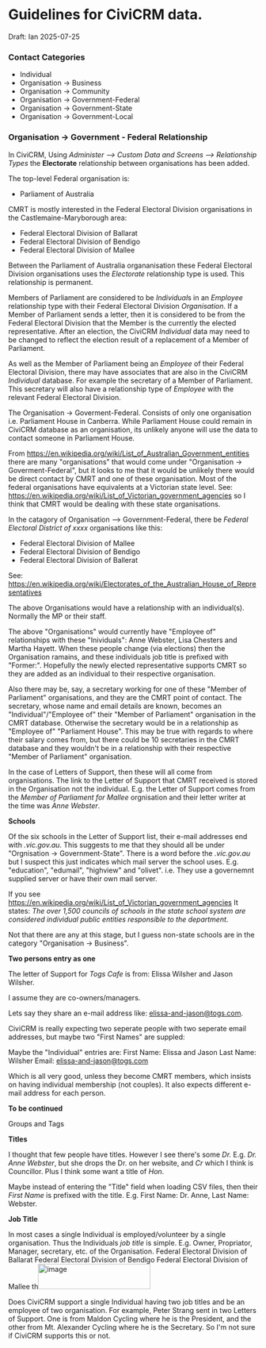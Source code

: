 # Guidelines for CiviCRM data.

Draft: Ian 2025-07-25

### Contact Categories

* Individual
* Organisation -> Business
* Organisation -> Community
* Organisation -> Government-Federal
* Organisation -> Government-State
* Organisation -> Government-Local


### Organisation -> Government - Federal Relationship

In CiviCRM, Using *Administer --> Custom Data and Screens --> Relationship Types* the **Electorate** relationship between organisations has been added.

The top-level Federal organisation is:

* Parliament of Australia

CMRT is mostly interested in the Federal Electoral Division organisations in the Castlemaine-Maryborough area:

* Federal Electoral Division of Ballarat
* Federal Electoral Division of Bendigo
* Federal Electoral Division of Mallee

Between the Parliament of Australia organanisation these Federal Electoral Division organisations uses the *Electorate* relationship type is used. This relationship is permanent.

Members of Parliament are considered to be *Individual*s in an *Employee* relationship type with their Federal Electoral Division *Organisation*. If a Member of Parliament sends a letter, then it is considered to be from the Federal Electoral Division that the Member is the currently the elected representative. After an election, the CiviCRM *Individual* data may need to be changed to reflect the election result of a replacement of a Member of Parliament.

As well as the Member of Parliament being an *Employee* of their Federal Electoral Division, there may have associates that are also in the CiviCRM *Individual* database. For example the secretary of a Member of Parliament. This secretary will also have a relationship type of *Employee* with the relevant Federal Electoral Division.



The Organisation -> Goverment-Federal. Consists of only one organisation i.e. Parliament House in Canberra. While Parliament House could remain in CiviCRM database as an organisation, its unlikely anyone will use the data to contact someone in Parliament House. 

From https://en.wikipedia.org/wiki/List_of_Australian_Government_entities there are many "organisations" that would come under "Organisation -> Goverment-Federal", but it looks to me that it would be unlikely there would be direct contact by CMRT and one of these organisation. Most of the federal organisations have equivalents at a Victorian state level. See: https://en.wikipedia.org/wiki/List_of_Victorian_government_agencies so I think that CMRT would be dealing with these state organisations.

In the catagory of Organisation --> Government-Federal, there be *Federal Electoral District of xxxx* organisations like this:

* Federal Electoral Division of Mallee
* Federal Electoral Division of Bendigo
* Federal Electoral Division of Ballerat

See: https://en.wikipedia.org/wiki/Electorates_of_the_Australian_House_of_Representatives

The above Organisations would have a relationship with an individual(s). Normally the MP or their staff.

The above "Organisations" would currently have "Employee of" relationships with these "Inividuals": Anne Webster, Lisa Chesters and Martha Hayett. When these people change (via elections) then the Organisation ramains, and these individuals job title is prefixed with "Former:". Hopefully the newly elected representative supports CMRT so they are added as an individual to their respective organisation. 
 
Also there may be, say, a secretary working for one of these "Member of Parliament" organisations, and they are the CMRT point of contact. The secretary, whose name and email details are known, becomes an "Individual"/"Employee of" their "Member of Parliament" organisation in the CMRT database. Otherwise the secretary would be in a relationship as "Employee of" "Parliament House". This may be true with regards to where their salary comes from, but there could be 10 secretaries in the CMRT database and they wouldn't be in a relationship with their respective "Member of Parliament" organisation. 

In the case of Letters of Support, then these will all come from organisations. The link to the Letter of Support that CMRT received is stored in the Organisation not the individual. E.g. the Letter of Support comes from the *Member of Parliament for Mallee* orgnisation and their letter writer at the time was *Anne Webster*.

**Schools**

Of the six schools in the Letter of Support list, their e-mail addresses end with *.vic.gov.au*. This suggests to me that they should all be under "Orgnisation -> Government-State". There is a word before the *.vic.gov.au* but I suspect this just indicates which mail server the school uses. E.g. "education", "edumail", "highview" and "olivet". i.e. They use a governemnt supplied server or have their own mail server.

If you see https://en.wikipedia.org/wiki/List_of_Victorian_government_agencies It states: *The over 1,500 councils of schools in the state school system are considered individual public entities responsible to the department*. 

Not that there are any at this stage, but I guess non-state schools are in the category "Organisation -> Business".

**Two persons entry as one**

The letter of Support for *Togs Cafe* is from: Elissa Wilsher and Jason Wilsher.

I assume they are co-owners/managers.

Lets say they share an e-mail address like: elissa-and-jason@togs.com.

CiviCRM is really expecting two seperate people with two seperate email addresses, but maybe two "First Names" are suppled:

Maybe the "Individual" entries are:
First Name: Elissa and Jason
Last Name: Wilsher
Email: elissa-and-jason@togs.com

Which is all very good, unless they become CMRT members, which insists on having individual membership (not couples). It also expects different e-mail address for each person.

**To be continued**

Groups and Tags

**Titles**

I thought that few people have titles. However I see there's some *Dr.* E.g. *Dr. Anne Webster*, but she drops the Dr. on her website, and *Cr* which I think is Councillor. Plus I think some want a title of *Hon*.

Maybe instead of entering the "Title" field when loading CSV files, then their *First Name* is prefixed with the title. E.g. First Name: Dr. Anne, Last Name: Webster.

**Job Title**

In most cases a single Individual is employed/volunteer by a single organisation. Thus the Individuals *job title* is simple. E.g. Owner, Propriator, Manager, secretary, etc. of the Organisation.
Federal Electoral Division of Ballarat
Federal Electoral Division of Bendigo
Federal Electoral Division of Mallee
th<img width="227" height="51" alt="image" src="https://github.com/user-attachments/assets/a8363a65-b849-4d41-b330-bba0cf790cd9" />

Does CiviCRM support a single Individual having two job titles and be an employee of two organisation. For example, Peter Strang sent in two Letters of Support. One is from Maldon Cycling where he is the President, and the other from Mt. Alexander Cycling where he is the Secretary. So I'm not sure if CiviCRM supports this or not.






